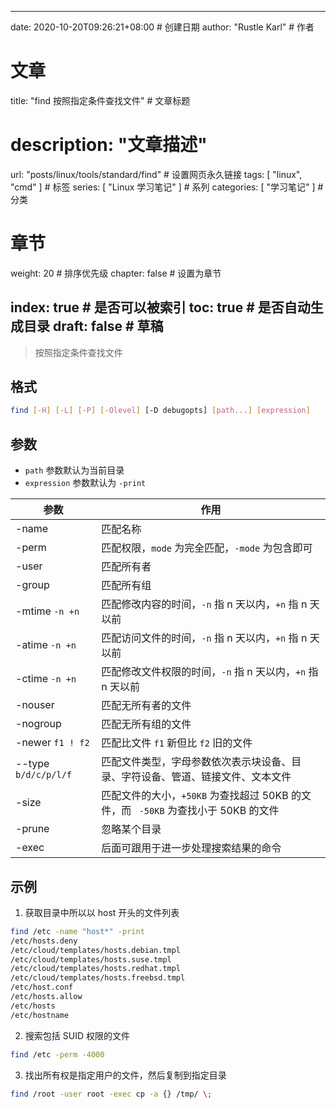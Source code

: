 ---
date: 2020-10-20T09:26:21+08:00  # 创建日期
author: "Rustle Karl"  # 作者

# 文章
title: "find 按照指定条件查找文件"  # 文章标题
# description: "文章描述"
url:  "posts/linux/tools/standard/find"  # 设置网页永久链接
tags: [ "linux", "cmd" ]  # 标签
series: [ "Linux 学习笔记" ]  # 系列
categories: [ "学习笔记" ]  # 分类

# 章节
weight: 20 # 排序优先级
chapter: false  # 设置为章节

index: true  # 是否可以被索引
toc: true  # 是否自动生成目录
draft: false  # 草稿
----

> 按照指定条件查找文件

## 格式

```bash
find [-H] [-L] [-P] [-Olevel] [-D debugopts] [path...] [expression]
```

## 参数

- `path` 参数默认为当前目录
- `expression` 参数默认为 `-print`

| 参数 | 作用 |
| -------- | -------- |
| -name | 匹配名称 |
| -perm | 匹配权限，`mode` 为完全匹配，`-mode` 为包含即可 |
| -user | 匹配所有者 |
| -group | 匹配所有组 |
| -mtime `-n +n` | 匹配修改内容的时间，`-n` 指 n 天以内，`+n` 指 n 天以前 |
| -atime `-n +n` | 匹配访问文件的时间，`-n` 指 n 天以内，`+n` 指 n 天以前 |
| -ctime `-n +n` | 匹配修改文件权限的时间，`-n` 指 n 天以内，`+n` 指 n 天以前 |
| -nouser | 匹配无所有者的文件 |
| -nogroup | 匹配无所有组的文件 |
| -newer `f1 ! f2` | 匹配比文件 `f1` 新但比 `f2` 旧的文件 |
| --type `b/d/c/p/l/f` | 匹配文件类型，字母参数依次表示块设备、目录、字符设备、管道、链接文件、文本文件 |
| -size | 匹配文件的大小，`+50KB` 为查找超过 50KB 的文件，而 ` -50KB` 为查找小于 50KB 的文件 |
| -prune | 忽略某个目录 |
| -exec | 后面可跟用于进一步处理搜索结果的命令 |

## 示例

1. 获取目录中所以以 host 开头的文件列表

```bash
find /etc -name "host*" -print
/etc/hosts.deny
/etc/cloud/templates/hosts.debian.tmpl
/etc/cloud/templates/hosts.suse.tmpl
/etc/cloud/templates/hosts.redhat.tmpl
/etc/cloud/templates/hosts.freebsd.tmpl
/etc/host.conf
/etc/hosts.allow
/etc/hosts
/etc/hostname
```

2. 搜索包括 SUID 权限的文件

```bash
find /etc -perm -4000
```

3. 找出所有权是指定用户的文件，然后复制到指定目录

```bash
find /root -user root -exec cp -a {} /tmp/ \;
```
